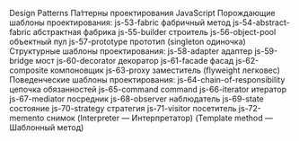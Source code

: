 Design Patterns Па́ттерны проектирования JavaScript
Порождающие шаблоны проектирования:
js-53-fabric фабричный метод
js-54-abstract-fabric абстрактная фабрика
js-55-builder строитель
js-56-object-pool объектный пул
js-57-prototype прототип
(singleton одиночка)
Структурные шаблоны проектирования:
js-58-adapter адаптер
js-59-bridge мост
js-60-decorator декоратор
js-61-facade фасад
js-62-composite компоновщик
js-63-proxy заместитель
(flyweight легковес)
Поведенческие шаблоны проектирования:
js-64-chain-of-responsibility цепочка обязанностей
js-65-command command
js-66-iterator итератор
js-67-mediator посредник
js-68-observer наблюдатель
js-69-state состояние
js-70-strategy стратегия
js-71-visitor посетитель
js-72-memento снимок
(Interpreter — Интерпретатор)
(Template method — Шаблонный метод)